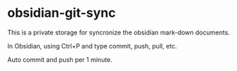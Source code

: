 # obsidian-git-sync

This is a private storage for syncronize the obsidian mark-down documents.

In Obsidian, using Ctrl+P and type commit, push, pull, etc.

Auto commit and push per 1 minute.